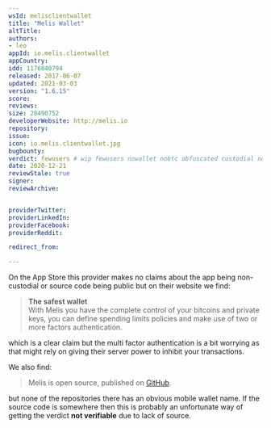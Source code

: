 ```yaml
---
wsId: melisclientwallet
title: "Melis Wallet"
altTitle: 
authors:
- leo
appId: io.melis.clientwallet
appCountry: 
idd: 1176840794
released: 2017-06-07
updated: 2021-03-03
version: "1.6.15"
score: 
reviews: 
size: 28490752
developerWebsite: http://melis.io
repository: 
issue: 
icon: io.melis.clientwallet.jpg
bugbounty: 
verdict: fewusers # wip fewusers nowallet nobtc obfuscated custodial nosource nonverifiable reproducible bounty defunct
date: 2020-12-21
reviewStale: true
signer: 
reviewArchive:


providerTwitter: 
providerLinkedIn: 
providerFacebook: 
providerReddit: 

redirect_from:

---
```


On the App Store this provider makes no claims about the app being non-custodial
or source code being public but on their website we find:

> **The safest wallet**<br>
  With Melis you have the complete control of your bitcoins and private keys,
  you can define spending limits policies and make use of two or more factors
  authentication.

which is a clear claim but the multi factor authentication is a bit worrying as
that might rely on giving their server power to inhibit your transactions.

We also find:

> Melis is open source, published on [GitHub](https://github.com/melis-wallet).

but none of the repositories there has an obvious mobile wallet name. If the
source code is somewhere then this is probably an unfortunate way of getting the
verdict **not verifiable** due to lack of source.
